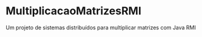 # MultiplicacaoMatrizesRMI
Um projeto de sistemas distribuídos para multiplicar matrizes com Java RMI
